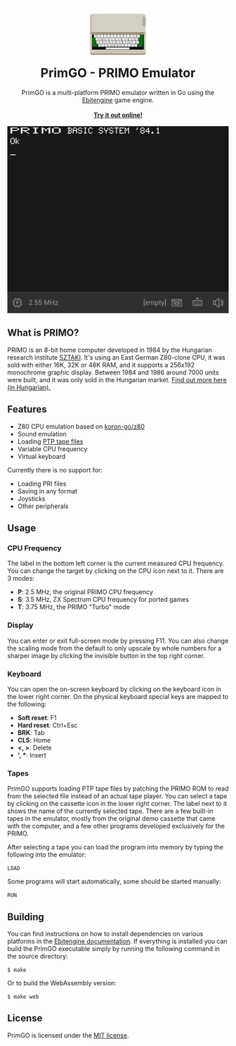 <h1 align="center">
  <img src="ui/assets/icon128.png" alt="PrimGO">
  <br>
  <b>PrimGO - PRIMO Emulator</b>
</h1>
<p align="center">
  PrimGO is a multi-platform PRIMO emulator written in Go using the <a href="https://ebitengine.org/">Ebitengine</a> game engine.
  <br><br>
  <a href="https://no1msd.github.io/primgo/"><b>Try it out online!</b></a>
  <br><br>
  <img src="screenshot.gif" width="511" alt="Screenshot">
</p>

## What is PRIMO?
PRIMO is an 8-bit home computer developed in 1984 by the Hungarian research institute [SZTAKI](https://sztaki.hun-ren.hu/en). It's using an East German Z80-clone CPU, it was sold with either 16K, 32K or 48K RAM, and it supports a 256x192 monochrome graphic display. Between 1984 and 1986 around 7000 units were built, and it was only sold in the Hungarian market. [Find out more here (in Hungarian).](http://primo.homeserver.hu/)

## Features
- Z80 CPU emulation based on [koron-go/z80](https://github.com/koron-go/z80)
- Sound emulation
- Loading [PTP tape files](http://primo.homeserver.hu/html/konvertfajlok.html)
- Variable CPU frequency
- Virtual keyboard

Currently there is no support for:
- Loading PRI files
- Saving in any format
- Joysticks
- Other peripherals

## Usage
### CPU Frequency
The label in the bottom left corner is the current measured CPU frequency. You can change the target by clicking on the CPU icon next to it. There are 3 modes:
- **P**: 2.5 MHz, the original PRIMO CPU frequency
- **S**: 3.5 MHz, ZX Spectrum CPU frequency for ported games
- **T**: 3.75 MHz, the PRIMO "Turbo" mode

### Display
You can enter or exit full-screen mode by pressing F11. You can also change the scaling mode from the default to only upscale by whole numbers for a sharper image by clicking the invisible button in the top right corner.

### Keyboard
You can open the on-screen keyboard by clicking on the keyboard icon in the lower right corner. On the physical keyboard special keys are mapped to the following:
- **Soft reset**: F1
- **Hard reset**: Ctrl+Esc
- **BRK**: Tab
- **CLS**: Home
- **<, >**: Delete
- **', \***: Insert

### Tapes
PrimGO supports loading PTP tape files by patching the PRIMO ROM to read from the selected file instead of an actual tape player. You can select a tape by clicking on the cassette icon in the lower right corner. The label next to it shows the name of the currently selected tape. There are a few built-in tapes in the emulator, mostly from the original demo cassette that came with the computer, and a few other programs developed exclusively for the PRIMO. 

After selecting a tape you can load the program into memory by typing the following into the emulator:
```
LOAD
```
Some programs will start automatically, some should be started manually:
```
RUN
```

## Building
You can find instructions on how to install dependencies on various platforms in the [Ebitengine documentation](https://ebitengine.org/en/documents/install.html). If everything is installed you can build the PrimGO executable simply by running the following command in the source directory:
```
$ make
```

Or to build the WebAssembly version:
```
$ make web
```

## License

PrimGO is licensed under the [MIT license](https://github.com/no1msd/primgo/blob/main/LICENSE).
